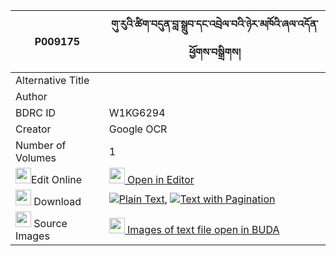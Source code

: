 |P009175|གུ་རུའི་ཚིག་བདུན་བླ་སྒྲུབ་དང་འབྲེལ་བའི་ཉེར་མཁོའི་ཞལ་འདོན་ཕྱོགས་བསྒྲིགས། 
| --- | --- 
|Alternative Title |
|Author | 
|BDRC ID | W1KG6294
|Creator | Google OCR
|Number of Volumes| 1
|<img width="25" src="https://img.icons8.com/color/25/000000/edit-property.png">Edit Online| [<img width="25" src="https://avatars.githubusercontent.com/u/45091458?s=200&v=4"> Open in Editor](http://editor.openpecha.org/P009175)
|<img width="25" src="https://img.icons8.com/fluent/48/000000/download-2.png"/>  Download | [![](https://img.icons8.com/color/20/000000/txt.png)Plain Text](https://github.com/Openpecha/P009175/releases/download/v2/guru_i_tsik_dun_la_drub_dang_d_plain_P009175.zip), [![](https://img.icons8.com/color/20/000000/txt.png)Text with Pagination](https://github.com/Openpecha/P009175/releases/download/v2/guru_i_tsik_dun_la_drub_dang_d_pages_P009175.zip)
|<img width="25" src="https://img.icons8.com/plasticine/100/000000/pictures-folder.png"/>  Source Images | [<img width="25" src="https://library.bdrc.io/icons/BUDA-small.svg"> Images of text file open in BUDA](https://library.bdrc.io/show/bdr:W1KG6294)